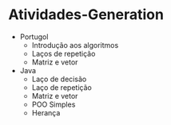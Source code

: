 # Atividades-Generation
- Portugol
  - Introdução aos algoritmos
  - Laços de repetição
  - Matriz e vetor
- Java
  - Laço de decisão
  - Laço de repetição
  - Matriz e vetor
  - POO Simples
  - Herança
